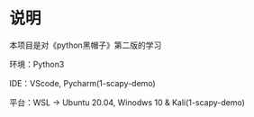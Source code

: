 # 说明
本项目是对《python黑帽子》第二版的学习

环境：Python3

IDE：VScode, Pycharm(1-scapy-demo)

平台：WSL -> Ubuntu 20.04, Winodws 10 & Kali(1-scapy-demo)

